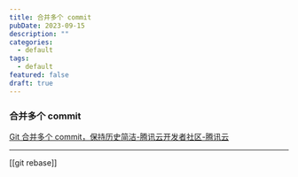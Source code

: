 ```yaml
---
title: 合并多个 commit
pubDate: 2023-09-15
description: ""
categories:
  - default
tags:
  - default
featured: false
draft: true
---
```

### 合并多个 commit

[Git 合并多个 commit，保持历史简洁-腾讯云开发者社区-腾讯云](https://cloud.tencent.com/developer/article/1690638)


---

[[git rebase]]

